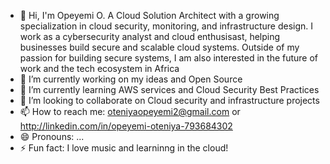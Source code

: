 - 👋 Hi, I'm Opeyemi O.
A Cloud Solution Architect with a growing specialization in cloud security, monitoring, and infrastructure design. I work as a cybersecurity analyst and cloud enthusisast, helping businesses build secure and scalable cloud systems. Outside of my passion for building secure systems, I am also interested in the future of work and the tech ecosystem in Africa
- 👀 I’m currently working on my ideas and Open Source
- 🌱 I’m currently learning AWS services and Cloud Security Best Practices
- 💞️ I’m looking to collaborate on Cloud security and infrastructure projects
- 📫 How to reach me: oteniyaopeyemi2@gmail.com or http://linkedin.com/in/opeyemi-oteniya-793684302
- 😄 Pronouns: ...
- ⚡ Fun fact: I love music and learninng in the cloud!

<!---
yemiote/yemiote is a ✨ special ✨ repository because its `README.md` (this file) appears on your GitHub profile.
You can click the Preview link to take a look at your changes.
--->
